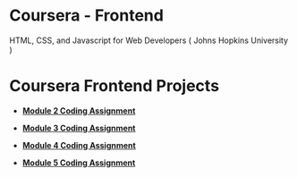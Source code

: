 # Coursera - Frontend
HTML, CSS, and Javascript for Web Developers ( Johns Hopkins University )


# Coursera Frontend Projects

- [**Module 2 Coding Assignment**](https://hoangrasta.github.io/coursera-frontend/Module-2-Coding-Assignment/index.html)

- [**Module 3 Coding Assignment**](https://hoangrasta.github.io/coursera-frontend/Module-3-Coding-Assignment/index.html)

- [**Module 4 Coding Assignment**](https://hoangrasta.github.io/coursera-frontend/Module-4-Coding-Assignment/index.html)

- [**Module 5 Coding Assignment**](https://hoangrasta.github.io/coursera-frontend/Module-5-Coding-Assignment/index.html)